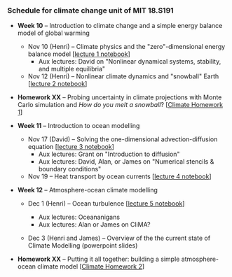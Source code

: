 ### Schedule for climate change unit of MIT 18.S191

- **Week 10** – Introduction to climate change and a simple energy balance model of global warming
  - Nov 10 (Henri) – Climate physics and the "zero"-dimensional energy balance model [[lecture 1 notebook](https://github.com/hdrake/simplEarth/blob/main/1_energy_balance_model.jl)]
    - Aux lectures: David on "Nonlinear dynamical systems, stability, and multiple equilibria"
  - Nov 12 (Henri) – Nonlinear climate dynamics and "snowball" Earth [[lecture 2 notebook](https://github.com/hdrake/simplEarth/blob/main/2_ebm_multiple_equilibria.jl)]
  
- **Homework XX** – Probing uncertainty in climate projections with Monte Carlo simulation and *How do you melt a snowball*? [[Climate Homework 1](https://github.com/hdrake/simplEarth/blob/main/H1_energy_balance_model.jl)]
  
- **Week 11** – Introduction to ocean modelling
  - Nov 17 (David) – Solving the one-dimensional advection-diffusion equation [[lecture 3 notebook](https://github.com/hdrake/simplEarth/blob/main/3_advection_diffusion.jl)]
    - Aux lectures: Grant on "Introduction to diffusion"
    - Aux lectures: David, Alan, or James on "Numerical stencils & boundary conditions"
  - Nov 19 – Heat transport by ocean currents [[lecture 4 notebook](https://github.com/hdrake/simplEarth/blob/main/4_ocean_heat_transport.jl)]
  
- **Week 12** – Atmosphere-ocean climate modelling
  - Dec 1 (Henri) – Ocean turbulence [[lecture 5 notebook](https://github.com/hdrake/simplEarth/blob/main/5_ocean_turbulence.jl)]
    - Aux lectures: Oceananigans
    - Aux lectures: Alan or James on CliMA?
    
  - Dec 3 (Henri and James) – Overview of the the current state of Climate Modelling (powerpoint slides)

- **Homework XX** – Putting it all together: building a simple atmosphere-ocean climate model [[Climate Homework 2](https://github.com/hdrake/simplEarth/blob/main/H2_ocean_climate_feedbacks.jl)]
